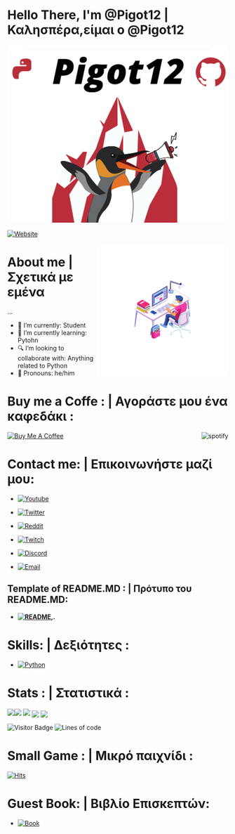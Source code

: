 
# Hello There, I'm @Pigot12 | Καλησπέρα,είμαι ο @Pigot12
![](GithubLogo%20(1).png)

[![Website](https://img.shields.io/badge/-Website-000?&logo=java)]()

<a href="https://samujjwaal.tech/"><img src="https://github.com/Pigot12/Pigot12/blob/main/Computer(3).png" align="right" height="300"  /></a>

# About me | Σχετικά με εμένα

...


* 🏫 I’m currently:  Student
* 🐍 I’m currently learning: Pytohn
* 🔍 I’m looking to collaborate with: Anything related to Python
* 📖 Pronouns: he/him


# Buy me a Coffe : | Αγοράστε μου ένα καφεδάκι :
  <a href="https://www.buymeacoffee.com/pigot12" target="_blank" rel="noreferrer nofollow">
      <img src="https://cdn.buymeacoffee.com/buttons/default-red.png" alt="Buy Me A Coffee" height="40" width="170" >

<a href="https://github.com/kittinan/spotify-github-profile" target="blank">
  <img align="right"
    src="https://spotify-github-profile.vercel.app/api/view?uid=k4jkgsc6vq2boan1t2ajvxvee&cover_image=true"
    alt="spotify"
    theme=default
   (https://spotify-github-profile.vercel.app/api/view?uid=k4jkgsc6vq2boan1t2ajvxvee&redirect=true />
</a>

# Contact me: | Επικοινωνήστε μαζί μου:

* [![Youtube](https://img.shields.io/badge/-Pigot12-000?&logo=youtube)](https://www.youtube.com/channel/UCnTVfPUMLGlMwQgU3v3O0sg)
</a>

* [![Twitter](https://img.shields.io/badge/-Pigot12_-000?&logo=twitter)](https://twitter.com/Pigot12_)
</a>

* [![Reddit](https://img.shields.io/badge/-Pigot12-000?&logo=reddit)](https://www.reddit.com/user/Pigot12)
</a>

* [![Twitch](https://img.shields.io/badge/-Pigot12_-000?&logo=twitch)](https://www.twitch.tv/pigot12_)
</a>

* [![Discord](https://img.shields.io/badge/-Pigot12Server_-000?&logo=discord)](https://discord.gg/JJVYYG9)

</a>

* [![Email](https://img.shields.io/badge/-Email%200pigot120@protonmail.com_-000?&logo=email)](0pigot120@protonmail.com)

</a>

## Template of README.MD : | Πρότυπο του README.MD:

* **[![README](https://img.shields.io/badge/-README_-000?&logo=github),](https://github.com/Pigot12/Pigot12).**

# Skills: | Δεξιότητες :

* [![Python](https://img.shields.io/badge/-Python-000?&logo=python)](https://github.com/Pigot12?tab=repositories&q=&type=&language=python)

# Stats : | Στατιστικά :

<img align="left" src="https://github-readme-stats.vercel.app/api?username=Pigot12&show_icons=true&count_private=true&theme=merko" />
<img src="https://github-readme-stats.vercel.app/api/top-langs/?username=Pigot12&layout=compact&count_private=true&theme=merko" />
<img src="https://github-readme-stats.vercel.app/api/wakatime?username=Pigot12&theme=merko" />
<a href="https://github.com/Pigot12/onlinecoursesvertex" target="_blank"><img align="center" src="https://github-readme-stats.vercel.app/api/pin/?username=Pigot12&repo=onlinecoursesvertex&theme=merko""></a>
<a href="https://github.com/Pigot12/smallproject" target="_blank"><img align="center" src="https://github-readme-stats.vercel.app/api/pin/?username=Pigot12&repo=smallproject&theme=merko""></a>

![Visitor Badge](https://visitor-badge.laobi.icu/badge?page_id=pigot12.pigot12)
![Lines of code](https://img.shields.io/badge/From%20Hello%20World%20I%27ve%20Written-200%20hundred%20lines%20of%20code-red)

# Small Game : | Μικρό παιχνίδι :
[![Hits](https://hits.seeyoufarm.com/api/count/incr/badge.svg?url=https%3A%2F%2Fgithub.com%2Fgjbae1212%2Fhit-counter&count_bg=%23FF0000&title_bg=%23555555&icon=&icon_color=%23E7E7E7&title=hits&edge_flat=false)](https://hits.seeyoufarm.com)

# Guest Book: | Βιβλίο Επισκεπτών:
* [![Book](https://img.shields.io/badge/-Book-000?&logo=book)](https://github.com/Pigot12/Pigot12/issues/new)

